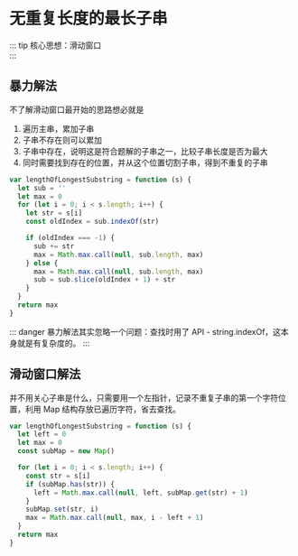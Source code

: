 # 无重复长度的最长子串

::: tip
核心思想：滑动窗口  
:::


## 暴力解法

不了解滑动窗口最开始的思路想必就是

1. 遍历主串，累加子串
2. 子串不存在则可以累加
3. 子串中存在，说明这是符合题解的子串之一，比较子串长度是否为最大
4. 同时需要找到存在的位置，并从这个位置切割子串，得到不重复的子串

```js
var lengthOfLongestSubstring = function (s) {
  let sub = ''
  let max = 0
  for (let i = 0; i < s.length; i++) {
    let str = s[i]
    const oldIndex = sub.indexOf(str) 

    if (oldIndex === -1) {
      sub += str
      max = Math.max.call(null, sub.length, max)
    } else {
      max = Math.max.call(null, sub.length, max)
      sub = sub.slice(oldIndex + 1) + str
    }
  }
  return max
}
```  

::: danger
暴力解法其实忽略一个问题：查找时用了 API - string.indexOf，这本身就是有复杂度的。
:::

## 滑动窗口解法

并不用关心子串是什么，只需要用一个左指针，记录不重复子串的第一个字符位置，利用 Map 结构存放已遍历字符，省去查找。

```js
var lengthOfLongestSubstring = function (s) {
  let left = 0
  let max = 0
  const subMap = new Map()

  for (let i = 0; i < s.length; i++) {
    const str = s[i]
    if (subMap.has(str)) {
      left = Math.max.call(null, left, subMap.get(str) + 1)
    }
    subMap.set(str, i)
    max = Math.max.call(null, max, i - left + 1)
  }
  return max
}
```




